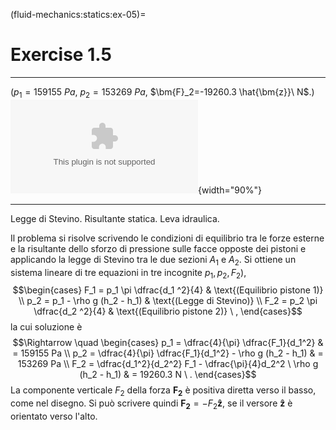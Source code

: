 (fluid-mechanics:statics:ex-05)=
# Exercise 1.5

---------------------------------------------------------------------------- --------------------------------------------------
                                                                               
   ($p_1=159155\ Pa$, $p_2=153269\ Pa$, $\bm{F}_2=-19260.3 \hat{\bm{z}}\ N$.)   ![image](./fig/leva_idraulica1.eps){width="90%"}
  ---------------------------------------------------------------------------- --------------------------------------------------

Legge di Stevino. Risultante statica. Leva idraulica.

Il problema si risolve scrivendo le condizioni di equilibrio tra le
forze esterne e la risultante dello sforzo di pressione sulle facce
opposte dei pistoni e applicando la legge di Stevino tra le due sezioni
$A_1$ e $A_2$. Si ottiene un sistema lineare di tre equazioni in tre
incognite $p_1, p_2, F_2$), $$\begin{cases}
  F_1 = p_1 \pi \dfrac{d_1 ^2}{4} & \text{(Equilibrio pistone 1)} \\
  p_2 = p_1 - \rho g (h_2 - h_1) & \text{(Legge di Stevino)} \\
  F_2 = p_2 \pi \dfrac{d_2 ^2}{4} & \text{(Equilibrio pistone 2)} \ ,
\end{cases}$$ la cui soluzione è $$\Rightarrow \quad
\begin{cases}
  p_1 = \dfrac{4}{\pi} \dfrac{F_1}{d_1^2}  & = 159155 Pa \\
  p_2 = \dfrac{4}{\pi} \dfrac{F_1}{d_1^2} - \rho g (h_2 - h_1) & = 153269 Pa \\
  F_2 = \dfrac{d_1^2}{d_2^2} F_1 - \dfrac{\pi}{4}d_2^2 \ \rho g (h_2 - h_1) & = 19260.3  N \ .
\end{cases}$$ La componente verticale $F_2$ della forza $\bm{F_2}$ è
positiva diretta verso il basso, come nel disegno. Si può scrivere
quindi $\bm{F_2} = - F_2 \bm{\hat{z}}$, se il versore $\bm{\hat{z}}$ è
orientato verso l'alto.
